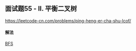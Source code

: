 ## 面试题55 - II. 平衡二叉树

https://leetcode-cn.com/problems/ping-heng-er-cha-shu-lcof/


#### 解法  

[BFS](_1.py)


